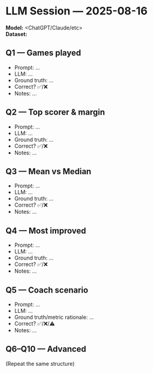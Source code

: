 # LLM Session — 2025-08-16

**Model:** <ChatGPT/Claude/etc>  
**Dataset:** <Dataset link>

## Q1 — Games played
- Prompt: ...
- LLM: ...
- Ground truth: ...
- Correct? ✅/❌
- Notes: ...

## Q2 — Top scorer & margin
- Prompt: ...
- LLM: ...
- Ground truth: ...
- Correct? ✅/❌
- Notes: ...

## Q3 — Mean vs Median
- Prompt: ...
- LLM: ...
- Ground truth: ...
- Correct? ✅/❌
- Notes: ...

## Q4 — Most improved
- Prompt: ...
- LLM: ...
- Ground truth: ...
- Correct? ✅/❌
- Notes: ...

## Q5 — Coach scenario
- Prompt: ...
- LLM: ...
- Ground truth/metric rationale: ...
- Correct? ✅/❌/⚠️
- Notes: ...

## Q6–Q10 — Advanced
(Repeat the same structure)
